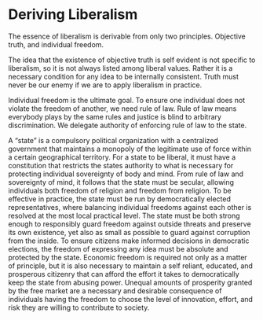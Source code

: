 # Deriving Liberalism

The essence of liberalism is derivable from only two principles.
Objective truth, and individual freedom.

The idea that the existence of objective truth is self evident is not specific to liberalism, so it is not always listed among liberal values.
Rather it is a necessary condition for any idea to be internally consistent.
Truth must never be our enemy if we are to apply liberalism in practice.

Individual freedom is the ultimate goal.
To ensure one individual does not violate the freedom of another, we need rule of law.
Rule of law means everybody plays by the same rules and justice is blind to arbitrary discrimination.
We delegate authority of enforcing rule of law to the state.

A “state” is a compulsory political organization with a centralized government that maintains a monopoly of the legitimate use of force within a certain geographical territory.
For a state to be liberal, it must have a constitution that restricts the states authority to what is necessary for protecting individual sovereignty of body and mind.
From rule of law and sovereignty of mind, it follows that the state must be secular, allowing individuals both freedom of religion and freedom from religion.
To be effective in practice, the state must be run by democratically elected representatives, where balancing individual freedoms against each other is resolved at the most local practical level.
The state must be both strong enough to responsibly guard freedom against outside threats and preserve its own existence, yet also as small as possible to guard against corruption from the inside.
To ensure citizens make informed decisions in democratic elections, the freedom of expressing any idea must be absolute and protected by the state.
Economic freedom is required not only as a matter of principle, but it is also necessary to maintain a self reliant, educated, and prosperous citizenry that can afford the effort it takes to democratically keep the state from abusing power.
Unequal amounts of prosperity granted by the free market are a necessary and desirable consequence of individuals having the freedom to choose the level of innovation, effort, and risk they are willing to contribute to society.


